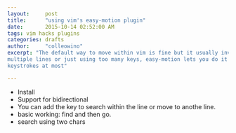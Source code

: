 ```yaml
---
layout:     post
title:      "using vim's easy-motion plugin"
date:       2015-10-14 02:52:00 AM
tags: vim hacks plugins
categories: drafts
author:     "colleowino"
excerpt: "The default way to move within vim is fine but it usually involves moving across
multiple lines or just using too many keys, easy-motion lets you do it in less than 3
keystrokes at most" 

---
```

- Install 
- Support for bidirectional
- You can add the <plug> key to search within the line or move to anothe line.
- basic working: find and then go.
- search using two chars

